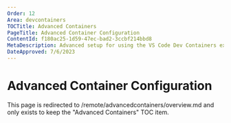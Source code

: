 ```yaml
---
Order: 12
Area: devcontainers
TOCTitle: Advanced Containers
PageTitle: Advanced Container Configuration
ContentId: f180ac25-1d59-47ec-bad2-3ccbf214bbd8
MetaDescription: Advanced setup for using the VS Code Dev Containers extension
DateApproved: 7/6/2023
---
```

# Advanced Container Configuration

This page is redirected to /remote/advancedcontainers/overview.md and only exists to keep the "Advanced Containers" TOC item.
